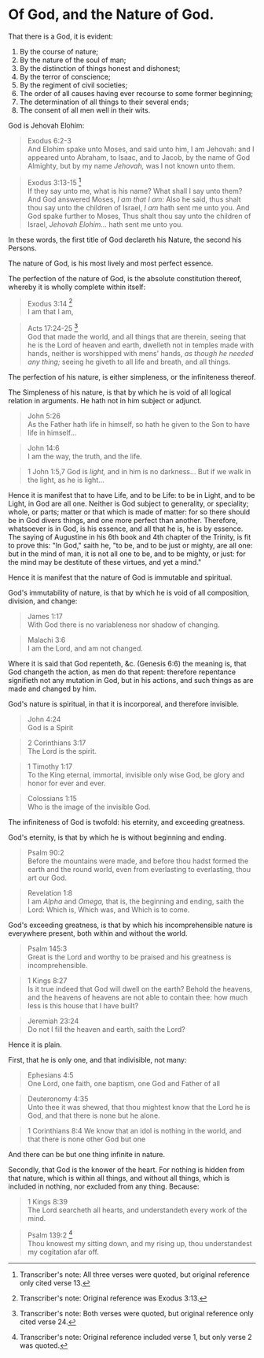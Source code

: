 # Of God, and the Nature of God.

That there is a God, it is evident:

1. By the course of nature; 
2. By the nature of the soul of man; 
3. By the distinction of things honest and dishonest; 
4. By the terror of conscience; 
5. By the regiment of civil societies; 
6. The order of all causes having ever recourse to some former beginning; 
7. The determination of all things to their several ends; 
8. The consent of all men well in their wits.

God is Jehovah Elohim:

> Exodus 6:2-3  
> And Elohim spake unto Moses, and said unto him, I am Jehovah: and I appeared unto Abraham, to Isaac, and to Jacob, by the name of God Almighty, but by my name *Jehovah,* was I not known unto them.

> Exodus 3:13-15 [^1]  
> If they say unto me, what is his name? What shall I say unto them? And God answered Moses, *I am that I am:* Also he said, thus shalt thou say unto the children of Israel, *I am* hath sent me unto you. And God spake further to Moses, Thus shalt thou say unto the children of Israel, *Jehovah Elohim...* hath sent me unto you.

In these words, the first title of God declareth his Nature, the second his Persons.

The nature of God, is his most lively and most perfect essence.

The perfection of the nature of God, is the absolute constitution thereof, whereby it is wholly complete within itself:

> Exodus 3:14 [^2]  
> I am that I am,

> Acts 17:24-25 [^3]  
> God that made the world, and all things that are therein, seeing that he is the Lord of heaven and earth, dwelleth not in temples made with hands, neither is worshipped with mens' hands, *as though he needed any thing;* seeing he giveth to all life and breath, and all things.

The perfection of his nature, is either simpleness, or the infiniteness thereof.

The Simpleness of his nature, is that by which he is void of all logical relation in arguments. He hath not in him subject or adjunct.

> John 5:26  
> As the Father hath life in himself, so hath he given to the Son to have life in himself...

> John 14:6  
> I am the way, the truth, and the life.

> 1 John 1:5,7 
> God is *light,* and in him is no darkness... But if we walk in the light, as he is light...

Hence it is manifest that to have Life, and to be Life: to be in Light, and to be Light, in God are all one. Neither is God subject to generality, or speciality; whole, or parts; matter or that which is made of matter: for so there should be in God divers things, and one more perfect than another. Therefore, whatsoever is in God, is his essence, and all that he is, he is by essence. The saying of Augustine in his 6th book and 4th chapter of the Trinity, is fit to prove this: "In God," saith he, "to be, and to be just or mighty, are all one: but in the mind of man, it is not all one to be, and to be mighty, or just: for the mind may be destitute of these virtues, and yet a mind."

Hence it is manifest that the nature of God is immutable and spiritual.

God's immutability of nature, is that by which he is void of all composition, division, and change: 

> James 1:17  
> With God there is no variableness nor shadow of changing. 

> Malachi 3:6  
> I am the Lord, and am not changed.

Where it is said that God repenteth, &c. (Genesis 6:6) the meaning is, that God changeth the action, as men do that repent: therefore repentance signifieth not any mutation in God, but in his actions, and such things as are made and changed by him.

God's nature is spiritual, in that it is incorporeal, and therefore invisible. 

> John 4:24  
> God is a Spirit 

> 2 Corinthians 3:17  
> The Lord is the spirit.

> 1 Timothy 1:17  
> To the King eternal, immortal, invisible only wise God, be glory and honor for ever and ever.

> Colossians 1:15  
> Who is the image of the invisible God.

The infiniteness of God is twofold: his eternity, and exceeding greatness.

God's eternity, is that by which he is without beginning and ending.

> Psalm 90:2  
> Before the mountains were made, and before thou hadst formed the earth and the round world, even from everlasting to everlasting, thou art our God. 

> Revelation 1:8  
> I am *Alpha* and *Omega,* that is, the beginning and ending, saith the Lord: Which is, Which was, and Which is to come.

God's exceeding greatness, is that by which his incomprehensible nature is everywhere present, both within and without the world. 

> Psalm 145:3  
> Great is the Lord and worthy to be praised and his greatness is incomprehensible.

> 1 Kings 8:27  
> Is it true indeed that God will dwell on the earth? Behold the heavens, and the heavens of heavens are not able to contain thee: how much less is this house that I have built?

> Jeremiah 23:24  
> Do not I fill the heaven and earth, saith the Lord?

Hence it is plain.

First, that he is only one, and that indivisible, not many: 

> Ephesians 4:5  
> One Lord, one faith, one baptism, one God and Father of all

> Deuteronomy 4:35  
> Unto thee it was shewed, that thou mightest know that the Lord he is God, and that there is none but he alone.

> 1 Corinthians 8:4 
> We know that an idol is nothing in the world, and that there is none other God but one

And there can be but one thing infinite in nature.

Secondly, that God is the knower of the heart. For nothing is hidden from that nature, which is within all things, and without all things, which is included in nothing, nor excluded from any thing. Because: 

> 1 Kings 8:39  
> The Lord searcheth all hearts, and understandeth every work of the mind.

> Psalm 139:2 [^4]  
> Thou knowest my sitting down, and my rising up, thou understandest my cogitation afar off.

[^1]: Transcriber's note: All three verses were quoted, but original reference only cited verse 13.
[^2]: Transcriber's note: Original reference was Exodus 3:13.
[^3]: Transcriber's note: Both verses were quoted, but original reference only cited verse 24.
[^4]: Transcriber's note: Original reference included verse 1, but only verse 2 was quoted.